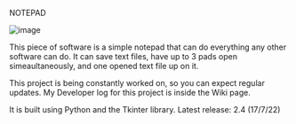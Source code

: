NOTEPAD

![image](https://user-images.githubusercontent.com/104792463/178108840-d7c3024b-1b37-494d-8c7d-372fda18d681.png)

This piece of software is a simple notepad that can do everything any other software can do.
It can save text files, have up to 3 pads open simeaultaneously, and one opened text file up on it.

This project is being constantly worked on, so you can expect regular updates. My Developer log for this project is inside the Wiki page.

It is built using Python and the Tkinter library.
Latest release: 2.4 (17/7/22)
